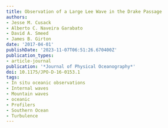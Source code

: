 ```yaml
---
title: Observation of a Large Lee Wave in the Drake Passage
authors:
- Jesse M. Cusack
- Alberto C. Naveira Garabato
- David A. Smeed
- James B. Girton
date: '2017-04-01'
publishDate: '2023-11-07T06:51:26.670400Z'
publication_types:
- article-journal
publication: '*Journal of Physical Oceanography*'
doi: 10.1175/JPO-D-16-0153.1
tags:
- In situ oceanic observations
- Internal waves
- Mountain waves
- oceanic
- Profilers
- Southern Ocean
- Turbulence
---
```

